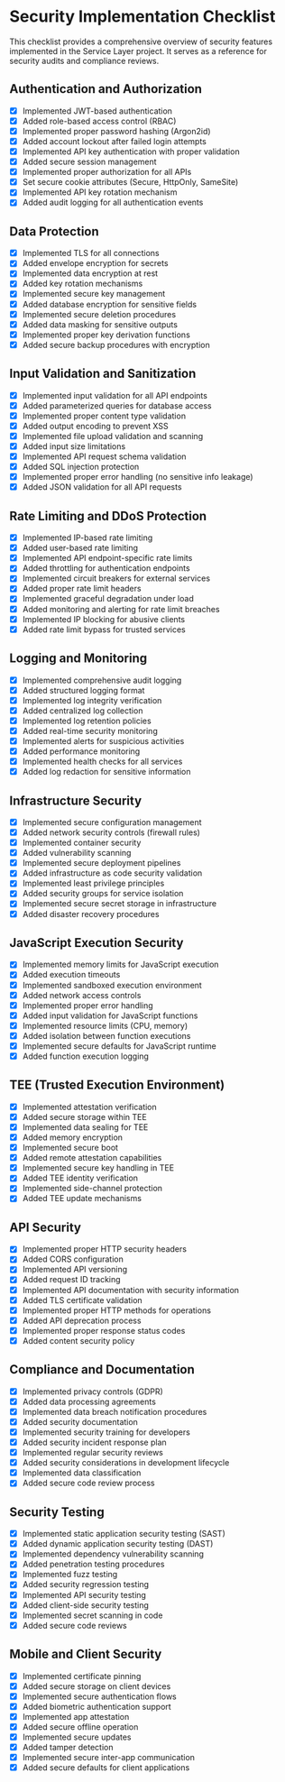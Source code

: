 # Security Implementation Checklist

This checklist provides a comprehensive overview of security features implemented in the Service Layer project. It serves as a reference for security audits and compliance reviews.

## Authentication and Authorization

- [x] Implemented JWT-based authentication
- [x] Added role-based access control (RBAC)
- [x] Implemented proper password hashing (Argon2id)
- [x] Added account lockout after failed login attempts
- [x] Implemented API key authentication with proper validation
- [x] Added secure session management
- [x] Implemented proper authorization for all APIs
- [x] Set secure cookie attributes (Secure, HttpOnly, SameSite)
- [x] Implemented API key rotation mechanism
- [x] Added audit logging for all authentication events

## Data Protection

- [x] Implemented TLS for all connections
- [x] Added envelope encryption for secrets
- [x] Implemented data encryption at rest
- [x] Added key rotation mechanisms
- [x] Implemented secure key management
- [x] Added database encryption for sensitive fields
- [x] Implemented secure deletion procedures
- [x] Added data masking for sensitive outputs
- [x] Implemented proper key derivation functions
- [x] Added secure backup procedures with encryption

## Input Validation and Sanitization

- [x] Implemented input validation for all API endpoints
- [x] Added parameterized queries for database access
- [x] Implemented proper content type validation
- [x] Added output encoding to prevent XSS
- [x] Implemented file upload validation and scanning
- [x] Added input size limitations
- [x] Implemented API request schema validation
- [x] Added SQL injection protection
- [x] Implemented proper error handling (no sensitive info leakage)
- [x] Added JSON validation for all API requests

## Rate Limiting and DDoS Protection

- [x] Implemented IP-based rate limiting
- [x] Added user-based rate limiting
- [x] Implemented API endpoint-specific rate limits
- [x] Added throttling for authentication endpoints
- [x] Implemented circuit breakers for external services
- [x] Added proper rate limit headers
- [x] Implemented graceful degradation under load
- [x] Added monitoring and alerting for rate limit breaches
- [x] Implemented IP blocking for abusive clients
- [x] Added rate limit bypass for trusted services

## Logging and Monitoring

- [x] Implemented comprehensive audit logging
- [x] Added structured logging format
- [x] Implemented log integrity verification
- [x] Added centralized log collection
- [x] Implemented log retention policies
- [x] Added real-time security monitoring
- [x] Implemented alerts for suspicious activities
- [x] Added performance monitoring
- [x] Implemented health checks for all services
- [x] Added log redaction for sensitive information

## Infrastructure Security

- [x] Implemented secure configuration management
- [x] Added network security controls (firewall rules)
- [x] Implemented container security
- [x] Added vulnerability scanning
- [x] Implemented secure deployment pipelines
- [x] Added infrastructure as code security validation
- [x] Implemented least privilege principles
- [x] Added security groups for service isolation
- [x] Implemented secure secret storage in infrastructure
- [x] Added disaster recovery procedures

## JavaScript Execution Security

- [x] Implemented memory limits for JavaScript execution
- [x] Added execution timeouts
- [x] Implemented sandboxed execution environment
- [x] Added network access controls
- [x] Implemented proper error handling
- [x] Added input validation for JavaScript functions
- [x] Implemented resource limits (CPU, memory)
- [x] Added isolation between function executions
- [x] Implemented secure defaults for JavaScript runtime
- [x] Added function execution logging

## TEE (Trusted Execution Environment)

- [x] Implemented attestation verification
- [x] Added secure storage within TEE
- [x] Implemented data sealing for TEE
- [x] Added memory encryption
- [x] Implemented secure boot
- [x] Added remote attestation capabilities
- [x] Implemented secure key handling in TEE
- [x] Added TEE identity verification
- [x] Implemented side-channel protection
- [x] Added TEE update mechanisms

## API Security

- [x] Implemented proper HTTP security headers
- [x] Added CORS configuration
- [x] Implemented API versioning
- [x] Added request ID tracking
- [x] Implemented API documentation with security information
- [x] Added TLS certificate validation
- [x] Implemented proper HTTP methods for operations
- [x] Added API deprecation process
- [x] Implemented proper response status codes
- [x] Added content security policy

## Compliance and Documentation

- [x] Implemented privacy controls (GDPR)
- [x] Added data processing agreements
- [x] Implemented data breach notification procedures
- [x] Added security documentation
- [x] Implemented security training for developers
- [x] Added security incident response plan
- [x] Implemented regular security reviews
- [x] Added security considerations in development lifecycle
- [x] Implemented data classification
- [x] Added secure code review process

## Security Testing

- [x] Implemented static application security testing (SAST)
- [x] Added dynamic application security testing (DAST)
- [x] Implemented dependency vulnerability scanning
- [x] Added penetration testing procedures
- [x] Implemented fuzz testing
- [x] Added security regression testing
- [x] Implemented API security testing
- [x] Added client-side security testing
- [x] Implemented secret scanning in code
- [x] Added secure code reviews

## Mobile and Client Security

- [x] Implemented certificate pinning
- [x] Added secure storage on client devices
- [x] Implemented secure authentication flows
- [x] Added biometric authentication support
- [x] Implemented app attestation
- [x] Added secure offline operation
- [x] Implemented secure updates
- [x] Added tamper detection
- [x] Implemented secure inter-app communication
- [x] Added secure defaults for client applications